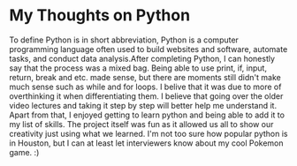 # My Thoughts on Python

To define Python is in short abbreviation, Python is a computer programming language often used to build websites and software, automate tasks, and conduct data analysis.After completing Python, I can honestly say that the process was a mixed bag. Being able to use print, if, input, return, break and etc. 
made sense, but there are moments still didn't make much sense such as while and for loops. I belive that it was due to more of overthinking
it when differentiating them. I believe that going over the older video lectures and taking it step by step will better help me understand it.
Apart from that, I enjoyed getting to learn python and being able to add it to my list of skills. The project itself was fun as it allowed us all
to show our creativity just using what we learned. I'm not too sure how popular python is in Houston, but I can at least let interviewers know about
my cool Pokemon game. :)
